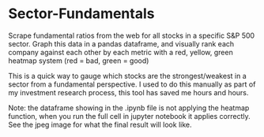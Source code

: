 # Sector-Fundamentals

Scrape fundamental ratios from the web for all stocks in a specific S&P 500 sector.
Graph this data in a pandas dataframe, and visually rank each company against each other by each metric with a red, yellow, green heatmap system (red = bad, green = good)

This is a quick way to gauge which stocks are the strongest/weakest in a sector from a fundamental perspective. 
I used to do this manually as part of my investment research process, this tool has saved me hours and hours. 

Note: the dataframe showing in the .ipynb file is not applying the heatmap function, when you run the full cell in jupyter notebook it applies correctly. See the jpeg image for what the final result will look like.
